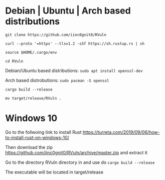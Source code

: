 # Debian | Ubuntu | Arch based distributions

`git clone https://github.com/iinc0gnit0/RVuln`

`curl --proto '=https' --tlsv1.2 -sSf https://sh.rustup.rs | sh`

`source $HOME/.cargo/env`

`cd RVuln`

Debian/Ubuntu based distributions: `sudo apt install openssl-dev`

Arch based distrobutions: `sudo pacman -S openssl`

`cargo build --release`

`mv target/release/RVuln .`

# Windows 10

Go to the follwoing link to install Rust https://turreta.com/2019/09/06/how-to-install-rust-on-windows-10/

Then download the zip https://github.com/iinc0gnit0/RVuln/archive/master.zip and extract it

Go to the directory RVuln directory in and use do `cargo build --release`

The executable will be located in target/release
